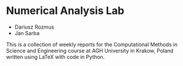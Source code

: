 # Numerical Analysis Lab
- Dariusz Rozmus
- Jan Sarba

This is a collection of weekly reports for the Computational Methods in Science and Engineering course at AGH University in Krakow, Poland written using LaTeX with code in Python.
